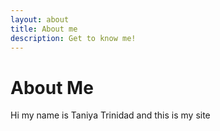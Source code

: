 ```yaml
---
layout: about
title: About me 
description: Get to know me!
---
```


# About Me 

<p>Hi my name is Taniya Trinidad and this is my site</p>